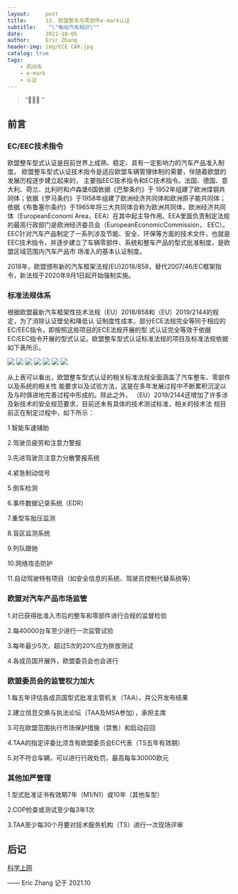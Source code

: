 ```yaml
---
layout:     post
title:      13. 欧盟整车与零部件e-mark认证
subtitle:    "\"电动汽车知识\""
date:       2021-10-05
author:     Eric Zhang
header-img: img/ECE CAR.jpg
catalog: true
tags:
    - 机动车
    - e-mark
    - 认证
---
```


> “🙉🙉🙉 ”


## 前言

### EC/EEC技术指令
欧盟整车型式认证是目前世界上成熟、稳定、具有一定影响力的汽车产品准入制度。
欧盟整车型式认证技术指令是适应欧盟车辆管理体制的需要，伴随着欧盟的发展历程逐步建立起来的，
主要指EEC技术指令和EC技术指令。法国、德国、意大利、荷兰、比利时和卢森堡6国依据《巴黎条约》于
1952年组建了欧洲煤钢共同体；依据《罗马条约》于1958年组建了欧洲经济共同体和欧洲原子能共同体；
依据《布鲁塞尔条约》于1965年将三大共同体合称为欧洲共同体，欧洲经济共同体（EuropeanEconomi
Area，EEA）在其中起主导作用。EEA里面负责制定法规的最高行政部门是欧洲经济委员会（EuropeanEconomicCommission，
EEC）。EEC针对汽车产品制定了一系列涉及节能、安全、环保等方面的技术文件，也就是
EEC技术指令，并逐步建立了车辆零部件、系统和整车产品的型式批准制度，是欧盟区域范围内汽车产品市
场准入的基本认证制度。

2018年，欧盟颁布新的汽车框架法规(EU)2018/858，替代2007/46/EC框架指令，新法规于2020年9月1日起开始强制实施。

### 标准法规体系
根据欧盟最新汽车框架性技术法规（EU）2018/858和（EU）2019/2144的规定，为了消除认证壁垒和降低认
证制度性成本，部分ECE法规完全等同于相应的EC/EEC指令，即按照这些项目的ECE法规开展的型
式认证完全等效于依据EC/EEC指令开展的型式认证。欧盟整车型式认证标准法规的项目及标准法规依据如下表所示。

![](/img/EC01.JPG)
![](/img/EC02.JPG)
![](/img/EC03.JPG)
![](/img/EC04.JPG)
![](/img/EC05.JPG)
![](/img/EC06.JPG)
![](/img/EC07.JPG)

从上表可以看出，欧盟整车型式认证的相关标准法规全面涵盖了汽车整车、零部件以及系统的相关性
能要求以及试验方法，这是在多年发展过程中不断累积沉淀以及与时俱进地完善过程中形成的。除此之外，
（EU）2019/2144还增加了许多涉及新技术的安全规范要求，目前还未有具体的技术测试标准，相关的技术法
规目前正在制定过程中，如下所示：

1.智能车速辅助

2.驾驶员疲劳和注意力警报

3.先进驾驶员注意力分散警报系统

4.紧急制动信号

5.倒车检测

6.事件数据记录系统（EDR）

7.重型车胎压监测

8.盲区监测系统

9.列队跟驰

10.网络攻击防护

11.自动驾驶特有项目（如安全信息的系统、驾驶员控制代替系统等）

### 欧盟对汽车产品市场监管

1.对已获得批准入市后的整车和零部件进行合规的监督检验

2.每40000台车至少进行一次监管试验

3.每年最少5次，超过5次的20%应为排放测试

4.各成员国开展外，欧盟委员会也会进行

### 欧盟委员会的监管权力加大

1.每五年评估各成员国型式批准主管机关（TAA），并公开发布结果

2.建立信息交换与执法论坛（TAA及MSA参加），承担主席

3.可在欧盟范围执行市场保护措施（禁售）和启动召回

4.TAA的指定评委比须含有欧盟委员会EC代表（TS五年有效期）

5.对不符合车辆，可以进行行政处罚，最高每车30000欧元

### 其他加严管理

1.型式批准证书有效期7年（M1/N1）或10年（其他车型）

2.COP检查或测试至少每3年1次

3.TAA至少每30个月要对技术服务机构（TS）进行一次现场评审

## 后记



[科学上网](https://justmysocks.net/members/aff.php?aff=10848) 

—— Eric Zhang 记于 2021.10

